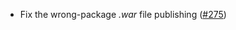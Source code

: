 * Fix the wrong-package *.war* file publishing ([#275](https://github.com/earldouglas/xsbt-web-plugin/pull/275))
